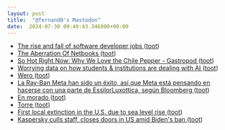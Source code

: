 ```yaml
---
layout: post
title:  "@fernand0's Mastodon"
date:  2024-07-30 09:40:43.346000+00:00
---
```

*  [The rise and fall of software developer jobs ](https://www.axios.com/2024/07/18/rise-and-fall-of-software-developer-job) ([toot](https://mastodon.social/@fernand0/112874779007041463))
*  [The Aberration Of Netbooks ](https://atthis.link/blog/2024/10900.htm) ([toot](https://mastodon.social/@fernand0/112874580801823060))
*  [So Hot Right Now: Why We Love the Chile Pepper - Gastropod ](https://gastropod.com/so-hot-right-now-why-we-love-the-chile-pepper) ([toot](https://mastodon.social/@fernand0/112874171797547682))
*  [Worrying data on how students & institutions are dealing with AI ](https://donaldclarkplanb.blogspot.com/2024/07/worrying-data-on-how-students.htm) ([toot](https://mastodon.social/@fernand0/112873639785988368))
*  [Wero ](https://wero-wallet.eu/abou) ([toot](https://mastodon.social/@fernand0/112872863996142263))
*  [La Ray-Ban Meta han sido un éxito, así que Meta está pensando en hacerse con una parte de EssilorLuxottica, según Bloomberg ](https://www.xataka.com/empresas-y-economia/ray-ban-meta-han-sido-exito-asi-que-meta-esta-pensando-hacerse-parte-essilorluxottica-bloomber) ([toot](https://mastodon.social/@fernand0/112871113708416724))
*  [En morado ](https://avecesunafoto.wordpress.com/2024/07/29/en-morado) ([toot](https://mastodon.social/@fernand0/112871022790098277))
*  [Torre ](https://www.flickr.com/photos/fernand0/53860747539) ([toot](https://mastodon.social/@fernand0/112871016239455886))
*  [First local extinction in the U.S. due to sea level rise ](https://www.floridamuseum.ufl.edu/science/first-local-extinction-in-the-u-s-due-to-sea-level-rise) ([toot](https://mastodon.social/@fernand0/112870991745286520))
*  [Kaspersky culls staff, closes doors in US amid Biden's ban ](https://www.theregister.com/2024/07/15/kasperky_us_operations) ([toot](https://mastodon.social/@fernand0/112870813321809994))
